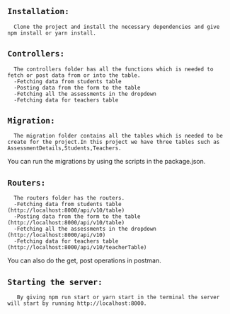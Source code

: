 ## `Installation:`

      Clone the project and install the necessary dependencies and give npm install or yarn install.

## `Controllers:`

      The controllers folder has all the functions which is needed to fetch or post data from or into the table.
      -Fetching data from students table
      -Posting data from the form to the table
      -Fetching all the assessments in the dropdown
      -Fetching data for teachers table


## `Migration:`

      The migration folder contains all the tables which is needed to be create for the project.In this project we have three tables such as AssessmentDetails,Students,Teachers.

You can run the migrations by using the scripts in the package.json.

## `Routers:`

      The routers folder has the routers.
      -Fetching data from students table (http://localhost:8000/api/v10/table)
      -Posting data from the form to the table (http://localhost:8000/api/v10/table)
      -Fetching all the assessments in the dropdown (http://localhost:8000/api/v10)
      -Fetching data for teachers table (http://localhost:8000/api/v10/teacherTable)

You can also do the get, post operations in postman.

## `Starting the server:`

       By giving npm run start or yarn start in the terminal the server will start by running http://localhost:8000.
